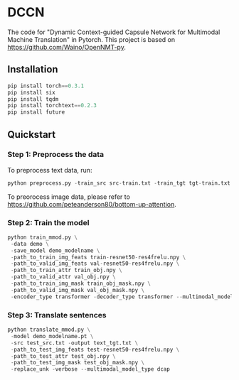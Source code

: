 # DCCN
The code for "Dynamic Context-guided Capsule Network for Multimodal Machine Translation" in Pytorch. 
This project is based on https://github.com/Waino/OpenNMT-py. 

## Installation
```python
pip install torch==0.3.1
pip install six
pip install tqdm
pip install torchtext==0.2.3
pip install future
```

## Quickstart
### Step 1: Preprocess the data
To preprocess text data, run:
```python
python preprocess.py -train_src src-train.txt -train_tgt tgt-train.txt -valid_src src-val.txt -valid_tgt tgt-val.txt -save_data demo
```

To preorocess image data, please refer to https://github.com/peteanderson80/bottom-up-attention.

### Step 2: Train the model
```python
python train_mmod.py \
 -data demo \
 -save_model demo_modelname \
 -path_to_train_img_feats train-resnet50-res4frelu.npy \
 -path_to_valid_img_feats val-resnet50-res4frelu.npy \
 -path_to_train_attr train_obj.npy \
 -path_to_valid_attr val_obj.npy \
 -path_to_train_img_mask train_obj_mask.npy \
 -path_to_valid_img_mask val_obj_mask.npy \
 -encoder_type transformer -decoder_type transformer --multimodal_model_type dcap
```

### Step 3: Translate sentences
```python
python translate_mmod.py \
 -model demo_modelname.pt \
 -src test_src.txt -output text_tgt.txt \
 -path_to_test_img_feats test-resnet50-res4frelu.npy \
 -path_to_test_attr test_obj.npy \
 -path_to_test_img_mask test_obj_mask.npy \
 -replace_unk -verbose --multimodal_model_type dcap
```
